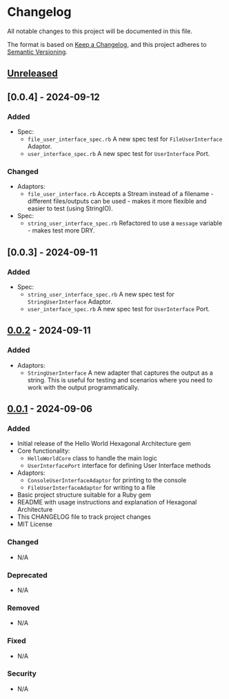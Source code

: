 # Changelog
All notable changes to this project will be documented in this file.

The format is based on [Keep a Changelog](https://keepachangelog.com/en/1.0.0/),
and this project adheres to [Semantic Versioning](https://semver.org/spec/v2.0.0.html).

## [Unreleased]

## [0.0.4] - 2024-09-12
### Added
- Spec:
  - `file_user_interface_spec.rb` A new spec test for `FileUserInterface` Adaptor.
  - `user_interface_spec.rb` A new spec test for `UserInterface` Port.

### Changed
- Adaptors:
  - `file_user_interface.rb` Accepts a Stream instead of a filename - different files/outputs can be used - makes it more flexible and easier to test (using StringIO).
- Spec:
  - `string_user_interface_spec.rb` Refactored to use a `message` variable - makes test more DRY.

## [0.0.3] - 2024-09-11
### Added
- Spec:
  - `string_user_interface_spec.rb` A new spec test for `StringUserInterface` Adaptor.
  - `user_interface_spec.rb` A new spec test for `UserInterface` Port.

## [0.0.2] - 2024-09-11
### Added
- Adaptors:
  - `StringUserInterface` A new adapter that captures the output as a string. This is useful for testing and scenarios where you need to work with the output programmatically.

## [0.0.1] - 2024-09-06
### Added
- Initial release of the Hello World Hexagonal Architecture gem
- Core functionality:
  - `HelloWorldCore` class to handle the main logic
  - `UserInterfacePort` interface for defining User Interface methods
- Adaptors:
  - `ConsoleUserInterfaceAdaptor` for printing to the console
  - `FileUserInterfaceAdaptor` for writing to a file
- Basic project structure suitable for a Ruby gem
- README with usage instructions and explanation of Hexagonal Architecture
- This CHANGELOG file to track project changes
- MIT License

### Changed
- N/A

### Deprecated
- N/A

### Removed
- N/A

### Fixed
- N/A

### Security
- N/A

[Unreleased]: https://github.com/adambonsu/hello_world_hex_ruby/compare/v0.0.2...HEAD
[0.0.2]: https://github.com/adambonsu/hello_world_hex_ruby/compare/v0.0.1...v0.0.2
[0.0.1]: https://github.com/adambonsu/hello_world_hex_ruby/releases/tag/v0.0.1